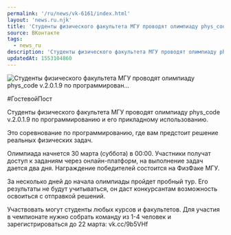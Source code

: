 ```yaml
---
permalink: '/ru/news/vk-6161/index.html'
layout: 'news.ru.njk'
title: 'Студенты физического факультета МГУ проводят олимпиаду phys_code v.2.0.1.9 по программирован'
source: ВКонтакте
tags:
  - news_ru
description: 'Студенты физического факультета МГУ проводят олимпиаду phys_code v.2.0.1.9 по программирован…'
updatedAt: 1553104860
---
```

![Студенты физического факультета МГУ проводят олимпиаду phys_code v.2.0.1.9 по программирован…](https://sun9-57.userapi.com/impf/c851528/v851528765/e202d/YgwhNtSuxf4.jpg?size=900x600&quality=96&proxy=1&sign=ef8b12e077a361597ed3942137735382&c_uniq_tag=2gXnZbwtUaZfiMZ0H4095tIUDej0Hp_RB2nu1WvWDSA&type=album)

#ГостевойПост

Студенты физического факультета МГУ проводят олимпиаду phys_code v.2.0.1.9 по программированию и его прикладному использованию.

Это соревнование по программированию, где вам предстоит решение реальных физических задач.

Олимпиада начнется 30 марта (суббота) в 00:00. Участники получат доступ к заданиям через онлайн-платформ, на выполнение задач дается два дня. Награждение победителей состоится на ФизФаке МГУ.

За несколько дней до начала олимпиады пройдет пробный тур. Его результаты не будут учитываться, он даст конкурсантам возможность освоиться с отправкой решений.

Участвовать могут студенты любых курсов и факультетов. Для участия в чемпионате нужно собрать команду из 1-4 человек и зарегистрироваться до 22 марта: vk.cc/9b5VHf
